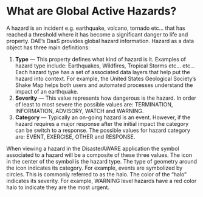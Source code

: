 # What are Global Active Hazards?

A hazard is an incident e.g. earthquake, volcano, tornado etc… that has reached a threshold where it has become a significant danger to life and property. DAE’s DaaS provides global hazard information.  Hazard as a data object has three main definitions:  


1. **Type** — This property defines what kind of hazard is it.  Examples of hazard type include: Earthquakes, Wildfires, Tropical Storms etc… etc… Each hazard type has a set of associated data layers that help put the hazard into context.  For example, the United States Geological Society’s Shake Map helps both users and automated processes understand the impact of an earthquake.
2. **Severity** — This value represents how dangerous is the hazard.  In order of least to most severe the possible values are: TERMINATION, INFORMATION, ADVISORY, WATCH and WARNING.
3. **Category** — Typically an on-going hazard is an event.  However, if the hazard requires a major response after the initial impact the category can be switch to a response.  The possible values for hazard category are: EVENT, EXERCISE, OTHER and RESPONSE.

When viewing a hazard in the DisasterAWARE application the symbol associated to a hazard will be a composite of these three values.  The icon in the center of the symbol is the hazard type.  The type of geometry around the icon indicates its category.  For example, events are symbolized by circles.  This is commonly referred to as the halo.  The color of the “halo” indicates its severity.  For example, WARNING level hazards have a red color halo to indicate they are the most urgent.  


